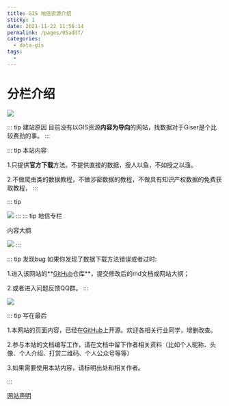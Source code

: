 ```yaml
---
title: GIS 地信资源介绍
sticky: 1
date: 2021-11-22 11:56:14
permalink: /pages/05addf/
categories:
  - data-gis
tags:
  - 
---
```

# 分栏介绍

![](https://3s.xiewei.link/assets/img/javascript-illustration.0df2eee5.png)

::: tip 建站原因
目前没有以GIS资源**内容为导向**的网站，找数据对于Giser是个比较费劲的事。
:::

<!-- more -->

::: tip 本站内容

1.只提供**官方下载**方法。不提供直接的数据，授人以鱼，不如授之以渔。

2.不做爬虫类的数据教程，不做涉密数据的教程，不做具有知识产权数据的免费获取教程，
:::  

::: tip  

![](https://gitee.com/kitmyfaceplease/image_upload/raw/master/image/20211120135703.png)
:::
::: tip 地信专栏


  内容大纲

<img src="https://gitee.com/kitmyfaceplease/image_upload/raw/master/image/地信数据.png" />
:::

::: tip 发现bug
如果你发现了数据下载方法错误或者过时:

1.进入该网站的**[GitHub](https://github.com/ruiduobao/ruiduobao.com.git)仓库**，提交修改后的md文档或网站大纲；

2.或者进入问题反馈QQ群。
:::

<img src="https://gitee.com/kitmyfaceplease/image_upload/raw/master/image/地信遥感导航网-问题反馈群群聊二维码.png" />

::: tip 写在最后

1.本网站的页面内容，已经在[GitHub](https://github.com/ruiduobao/gisrsdata.com)上开源。欢迎各相关行业同学，增删改查。

2.参与本站的文档编写工作，请在文档中留下作者相关资料（比如个人昵称、头像、个人介绍、打赏二维码、个人公众号等等）

3.如果需要使用本站内容，请标明出处和相关作者。

:::

[网站声明](https://gitee.com/kitmyfaceplease/image_upload/raw/master/image/20211114174754.png)
